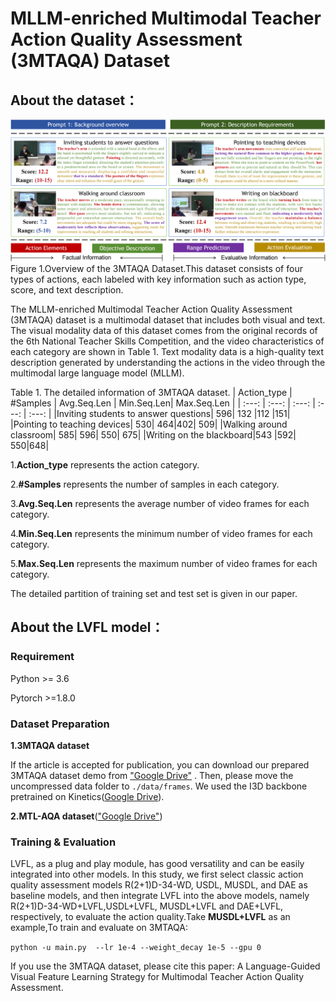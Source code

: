 # MLLM-enriched Multimodal Teacher Action Quality Assessment (3MTAQA) Dataset 

## About the dataset：
![image](https://github.com/Anonymous-AQA/3MTAQADataset/blob/main/MUSDL%2BLVFL/fig/Dataset.jpg)
Figure 1.Overview of the 3MTAQA Dataset.This dataset consists of four types of actions, each labeled with key information such as action type, score, and text description. 

  The MLLM-enriched Multimodal Teacher Action Quality Assessment (3MTAQA) dataset is a multimodal dataset that includes both visual and text. The visual modality data of this dataset comes from the original records of the 6th National Teacher Skills Competition, and the video characteristics of each category are shown in Table 1. Text modality data is a high-quality text description generated by understanding the actions in the video through the multimodal large language model (MLLM). 

  			
Table 1. The detailed information of 3MTAQA dataset.
| Action_type | #Samples | Avg.Seq.Len | Min.Seq.Len| Max.Seq.Len |
| :---: | :---: | :---: | :---: | :---: | 
|Inviting students to answer questions|	596|	132	|112	|151|
|Pointing to teaching devices|	530|	464|402|	509|
|Walking around classroom|	585|	596|	550|	675|
|Writing on the blackboard|543	|592|	550|648|

1.**Action_type** represents the action category.

2.**#Samples** represents the number of samples in each category. 

3.**Avg.Seq.Len** represents the average number of video frames for each category. 

4.**Min.Seq.Len** represents the minimum number of video frames for each category.

5.**Max.Seq.Len** represents the maximum number of video frames for each category. 

The detailed partition of training set and test set is given in our paper.

## About the LVFL model：

### Requirement
Python >= 3.6

Pytorch >=1.8.0

### Dataset Preparation
**1.3MTAQA dataset**

If the article is accepted for publication, you can download our prepared 3MTAQA dataset demo from ["Google Drive"](https://drive.google.com/file/d/16KydZ6cJCjpulp5NRAzmCdCcWb0fb80-/view?usp=sharing) . Then, please move the uncompressed data folder to `./data/frames`. We used the I3D backbone pretrained on Kinetics([Google Drive](https://drive.google.com/file/d/1M_4hN-beZpa-eiYCvIE7hsORjF18LEYU/)).

**2.MTL-AQA dataset**(["Google Drive"](https://drive.google.com/file/d/1T7bVrqdElRLoR3l6TxddFQNPAUIgAJL7/))

### Training & Evaluation

LVFL, as a plug and play module, has good versatility and can be easily integrated into other models. In this study, we first select classic action quality assessment models R(2+1)D-34-WD, USDL, MUSDL, and DAE as baseline models, and then integrate LVFL into the above models, namely R(2+1)D-34-WD+LVFL,USDL+LVFL, MUSDL+LVFL and DAE+LVFL, respectively, to evaluate the action quality.Take **MUSDL+LVFL** as an example,To train and evaluate on 3MTAQA:

` python -u main.py  --lr 1e-4 --weight_decay 1e-5 --gpu 0 `

If you use the 3MTAQA dataset, please cite this paper: A Language-Guided Visual Feature Learning Strategy for Multimodal Teacher Action Quality Assessment.
